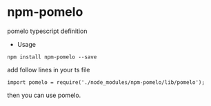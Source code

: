 # npm-pomelo
pomelo typescript definition

- Usage

`
npm install npm-pomelo --save
`

add follow lines in your ts file

`
import pomelo = require('./node_modules/npm-pomelo/lib/pomelo');
`

then you can use pomelo.
